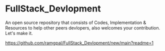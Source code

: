 # FullStack_Devlopment
An open source repository that consists of Codes, Implementation &amp; Resources to help other peers devlopers, also welcomes your contribution. Let's make it.

https://github.com/ramgpal/FullStack_Devlopment/new/main?readme=1
